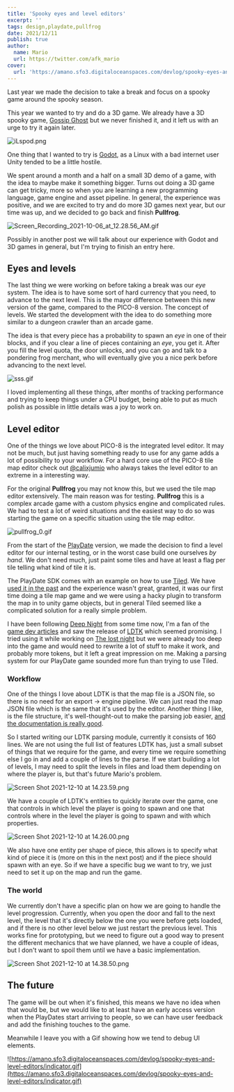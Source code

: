 ```yaml
---
title: 'Spooky eyes and level editors'
excerpt: ''
tags: design,playdate,pullfrog
date: 2021/12/11
publish: true
author:
  name: Mario
  url: https://twitter.com/afk_mario
cover:
  url: 'https://amano.sfo3.digitaloceanspaces.com/devlog/spooky-eyes-and-level-editors/eyes.gif'
---
```


Last year we made the decision to take a break and focus on a spooky game around the spooky season.

This year we wanted to try and do a 3D game. We already have a 3D spooky game, [Gossip Ghost](https://afk-mario.itch.io/ghossip-ghosts) but we never finished it, and it left us with an urge to try it again later.

![iLspod.png](https://amano.sfo3.digitaloceanspaces.com/devlog/spooky-eyes-and-level-editors/gossip.png)

One thing that I wanted to try is [Godot](https://godotengine.org/), as a Linux with a bad internet user Unity tended to be a little hostile.

We spent around a month and a half on a small 3D demo of a game, with the idea to maybe make it something bigger. Turns out doing a 3D game can get tricky, more so when you are learning a new programming language, game engine and asset pipeline. In general, the experience was positive, and we are excited to try and do more 3D games next year, but our time was up, and we decided to go back and finish **Pullfrog**.

![Screen_Recording_2021-10-06_at_12.28.56_AM.gif](https://amano.sfo3.digitaloceanspaces.com/devlog/spooky-eyes-and-level-editors/spoopy.gif)

Possibly in another post we will talk about our experience with Godot and 3D games in general, but I'm trying to finish an entry here.

## Eyes and levels

The last thing we were working on before taking a break was our _eye_ system. The idea is to have some sort of hard currency that you need, to advance to the next level. This is the mayor difference between this new version of the game, compared to the PICO-8 version. The concept of levels. We started the development with the idea to do something more similar to a dungeon crawler than an arcade game.

The idea is that every piece has a probability to spawn an _eye_ in one of their blocks, and if you clear a line of pieces containing an _eye_, you get it. After you fill the level quota, the door unlocks, and you can go and talk to a pondering frog merchant, who will eventually give you a nice perk before advancing to the next level.

![sss.gif](https://amano.sfo3.digitaloceanspaces.com/devlog/spooky-eyes-and-level-editors/eyes.gif)

I loved implementing all these things, after months of tracking performance and trying to keep things under a CPU budget, being able to put as much polish as possible in little details was a joy to work on.

## Level editor

One of the things we love about PICO-8 is the integrated level editor. It may not be much, but just having something ready to use for any game adds a lot of possibility to your workflow. For a hard core use of the PICO-8 tile map editor check out [@calixjumio](https://twitter.com/calixjumio/) who always takes the level editor to an extreme in a interesting way.

For the original **Pullfrog** you may not know this, but we used the tile map editor extensively. The main reason was for testing. **Pullfrog** this is a complex arcade game with a custom physics engine and complicated rules. We had to test a lot of weird situations and the easiest way to do so was starting the game on a specific situation using the tile map editor.

![pullfrog_0.gif](https://amano.sfo3.digitaloceanspaces.com/devlog/spooky-eyes-and-level-editors/pullfrog.gif)

From the start of the [PlayDate](https://play.date/) version, we made the decision to find a level editor for our internal testing, or in the worst case build one ourselves _by hand_. We don't need much, just paint some tiles and have at least a flag per tile telling what kind of tile it is.

The PlayDate SDK comes with an example on how to use [Tiled](https://www.mapeditor.org/). We have [used it in the past](https://hyperbeard.com/game/the-balloons/) and the experience wasn't great, granted, it was our first time doing a tile map game and we were using a hacky plugin to transform the map in to unity game objects, but in general Tiled seemed like a complicated solution for a really simple problem.

I have been following [Deep Night](https://deepnight.net/) from some time now, I'm a fan of the [game dev articles](https://deepnight.net/tutorial/a-simple-platformer-engine-part-1-basics/) and saw the release of [LDTK](https://ldtk.io/) which seemed promising. I tried using it while working on [The lost night](https://afk-mario.itch.io/the-lost-night) but we were already too deep into the game and would need to rewrite a lot of stuff to make it work, and probably more tokens, but it left a great impression on me. Making a parsing system for our PlayDate game sounded more fun than trying to use Tiled.

### Workflow

One of the things I love about LDTK is that the map file is a JSON file, so there is no need for an export → engine pipeline. We can just read the map JSON file which is the same that it's used by the editor. Another thing I like, is the file structure, it's well-thought-out to make the parsing job easier, [and the documentation is really good](https://ldtk.io/json/).

So I started writing our LDTK parsing module, currently it consists of 160 lines. We are not using the full list of features LDTK has, just a small subset of things that we require for the game, and every time we require something else I go in and add a couple of lines to the parse. If we start building a lot of levels, I may need to split the levels in files and load them depending on where the player is, but that's future Mario's problem.

![Screen Shot 2021-12-10 at 14.23.59.png](https://amano.sfo3.digitaloceanspaces.com/devlog/spooky-eyes-and-level-editors/ldtk.png)

We have a couple of LDTK's entities to quickly iterate over the game, one that controls in which level the player is going to spawn and one that controls where in the level the player is going to spawn and with which properties.

![Screen Shot 2021-12-10 at 14.26.00.png](https://amano.sfo3.digitaloceanspaces.com/devlog/spooky-eyes-and-level-editors/entity.png)

We also have one entity per shape of piece, this allows is to specify what kind of piece it is (more on this in the next post) and if the piece should spawn with an eye. So if we have a specific bug we want to try, we just need to set it up on the map and run the game.

### The world

We currently don't have a specific plan on how we are going to handle the level progression. Currently, when you open the door and fall to the next level, the level that it's directly below the one you were before gets loaded, and if there is no other level below we just restart the previous level. This works fine for prototyping, but we need to figure out a good way to present the different mechanics that we have planned, we have a couple of ideas, but I don't want to spoil them until we have a basic implementation.

![Screen Shot 2021-12-10 at 14.38.50.png](https://amano.sfo3.digitaloceanspaces.com/devlog/spooky-eyes-and-level-editors/world.png)

## The future

The game will be out when it's finished, this means we have no idea when that would be, but we would like to at least have an early access version when the PlayDates start arriving to people, so we can have user feedback and add the finishing touches to the game.

Meanwhile I leave you with a Gif showing how we tend to debug UI elements.

![https://amano.sfo3.digitaloceanspaces.com/devlog/spooky-eyes-and-level-editors/indicator.gif](https://amano.sfo3.digitaloceanspaces.com/devlog/spooky-eyes-and-level-editors/indicator.gif)

